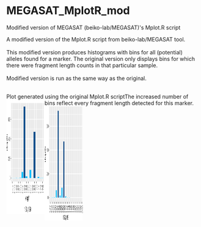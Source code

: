 # MEGASAT_MplotR_mod
Modified version of MEGASAT (beiko-lab/MEGASAT)'s Mplot.R script

A modified version of the Mplot.R script from beiko-lab/MEGASAT tool.<br><br>
This modified version produces histograms with bins for all (potential) alleles found for a marker.
The original version only displays bins for which there were fragment length counts in that particular sample.
<br><br>
Modified version is run as the same way as the original.
<br><br>

Plot generated using the original Mplot.R scriptThe increased number of bins reflect every fragment length detected for this marker.
<img align="left" width="100" height="300" src=megasat_old.png><img align="left" width="100" height="300" src=megasat_new.png>

<br><br>




